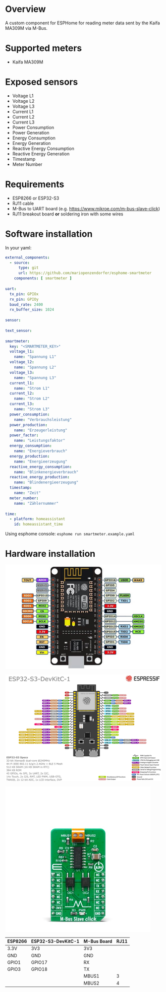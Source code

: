 # Overview

A custom component for ESPHome for reading meter data sent by the Kaifa MA309M via M-Bus.

# Supported meters

* Kaifa MA309M

# Exposed sensors

* Voltage L1
* Voltage L2
* Voltage L3
* Current L1
* Current L2
* Current L3
* Power Consumption
* Power Generation
* Energy Consumption
* Energy Generation
* Reactive Energy Consumption
* Reactive Energy Generation
* Timestamp
* Meter Number

# Requirements

* ESP8266 or ESP32-S3
* RJ11 cable
* M-Bus to UART board (e.g. https://www.mikroe.com/m-bus-slave-click)
* RJ11 breakout board **or** soldering iron with some wires

# Software installation

In your yaml:

``` yaml
external_components:
  - source:
      type: git
      url: https://github.com/mariopenzendorfer/esphome-smartmeter
    components: [ smartmeter ]

uart:
  tx_pin: GPIOx
  rx_pin: GPIOy
  baud_rate: 2400
  rx_buffer_size: 1024

sensor:

text_sensor:

smartmeter:
  key: "<SMARTMETER_KEY>"
  voltage_l1:
    name: "Spannung L1"
  voltage_l2:
    name: "Spannung L2"
  voltage_l3:
    name: "Spannung L3"
  current_l1:
    name: "Strom L1"
  current_l2:
    name: "Strom L2"
  current_l3:
    name: "Strom L3"
  power_consumption:
    name: "Verbrauchsleistung"
  power_production:
    name: "Erzeugerleistung"
  power_factor:
    name: "Leistungsfaktor"
  energy_consumption:
    name: "Energieverbrauch"
  energy_production:
    name: "Energieerzeugung"
  reactive_energy_consumption:
    name: "Blinkenergieverbrauch"
  reactive_energy_production:
    name: "Blindenergieerzeugung"
  timestamp:
    name: "Zeit"
  meter_number:
    name: "Zählernummer"

time:
  - platform: homeassistant
    id: homeassistant_time
```

Using esphome console: `esphome run smartmeter.example.yaml`

# Hardware installation

![ESP8266 Dev Board Pinout](img/esp8266.png "Pinout")

![ESP32-S3-DevKitC-1 Dev Board Pinout](img/esp32s3devkitc1.png "Pinout")

![M-Bus Slave Click](img/mbus_slave_click.png "MBUS Board")

| **ESP8266** | **ESP32-S3-DevKitC-1** | **M-Bus Board** | **RJ11** |
| ----------- | ---------------------- | --------------- | ---------------- |
| 3.3V        | 3V3                    | 3V3             |   |
| GND         | GND                    | GND             |   |
| GPIO1       | GPIO17                 | RX              |   |
| GPIO3       | GPIO18                 | TX              |   |
|             |                        | MBUS1           | 3 |
|             |                        | MBUS2           | 4 |
